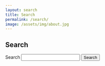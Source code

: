 ```yaml
---
layout: search
title: Search
permalink: /search/
image: /assets/img/about.jpg
---
```


## Search

<form class="usa-search" action="{{ '/search' | prepend: site.baseurl }}" method="get">
  <div role="search">
    <label class="usa-sr-only" for="search-field">Search</label>
    <input id="search-field" type="search" name="search">
    <button type="submit">
      <span class="usa-search-submit-text">Search</span>
    </button>
  </div>
</form>

<div id="search-results"></div>

<script>
  var baseurl = "{{ site.baseurl }}";
</script>
<script src="{{ '/assets/js/lib/lunr.min.js' | prepend: site.baseurl  }}"></script>
<script src="{{ '/assets/js/search.js' | prepend: site.baseurl  }}"></script>
